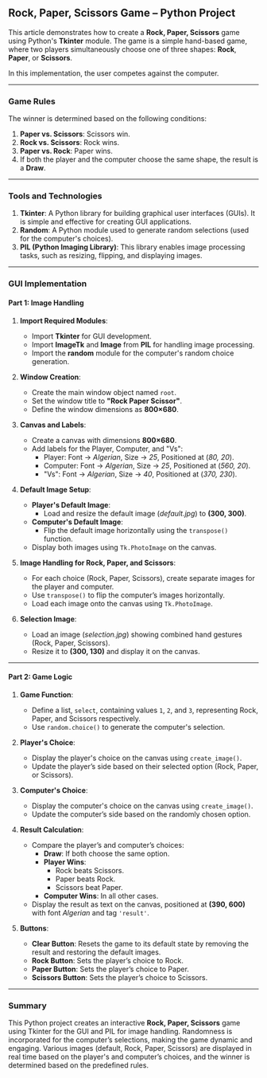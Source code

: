 ## Rock, Paper, Scissors Game – Python Project

This article demonstrates how to create a **Rock, Paper, Scissors** game using Python's **Tkinter** module. The game is a simple hand-based game, where two players simultaneously choose one of three shapes: **Rock**, **Paper**, or **Scissors**. 

In this implementation, the user competes against the computer.

---

### Game Rules
The winner is determined based on the following conditions:
1. **Paper vs. Scissors**: Scissors win.
2. **Rock vs. Scissors**: Rock wins.
3. **Paper vs. Rock**: Paper wins.
4. If both the player and the computer choose the same shape, the result is a **Draw**.

---

### Tools and Technologies
1. **Tkinter**: A Python library for building graphical user interfaces (GUIs). It is simple and effective for creating GUI applications.
2. **Random**: A Python module used to generate random selections (used for the computer's choices).
3. **PIL (Python Imaging Library)**: This library enables image processing tasks, such as resizing, flipping, and displaying images.

---

### GUI Implementation

#### **Part 1: Image Handling**
1. **Import Required Modules**:
   - Import **Tkinter** for GUI development.
   - Import **ImageTk** and **Image** from **PIL** for handling image processing.
   - Import the **random** module for the computer's random choice generation.

2. **Window Creation**:
   - Create the main window object named `root`.
   - Set the window title to **"Rock Paper Scissor"**.
   - Define the window dimensions as **800×680**.

3. **Canvas and Labels**:
   - Create a canvas with dimensions **800×680**.
   - Add labels for the Player, Computer, and "Vs":
     - Player: Font -> *Algerian*, Size -> *25*, Positioned at (*80, 20*).
     - Computer: Font -> *Algerian*, Size -> *25*, Positioned at (*560, 20*).
     - "Vs": Font -> *Algerian*, Size -> *40*, Positioned at (*370, 230*).

4. **Default Image Setup**:
   - **Player's Default Image**:
     - Load and resize the default image (*default.jpg*) to **(300, 300)**.
   - **Computer's Default Image**:
     - Flip the default image horizontally using the `transpose()` function.
   - Display both images using `Tk.PhotoImage` on the canvas.

5. **Image Handling for Rock, Paper, and Scissors**:
   - For each choice (Rock, Paper, Scissors), create separate images for the player and computer. 
   - Use `transpose()` to flip the computer’s images horizontally.
   - Load each image onto the canvas using `Tk.PhotoImage`.

6. **Selection Image**:
   - Load an image (*selection.jpg*) showing combined hand gestures (Rock, Paper, Scissors).
   - Resize it to **(300, 130)** and display it on the canvas.

---

#### **Part 2: Game Logic**
1. **Game Function**:
   - Define a list, `select`, containing values `1`, `2`, and `3`, representing Rock, Paper, and Scissors respectively.
   - Use `random.choice()` to generate the computer's selection.

2. **Player's Choice**:
   - Display the player's choice on the canvas using `create_image()`. 
   - Update the player’s side based on their selected option (Rock, Paper, or Scissors).

3. **Computer's Choice**:
   - Display the computer's choice on the canvas using `create_image()`.
   - Update the computer’s side based on the randomly chosen option.

4. **Result Calculation**:
   - Compare the player’s and computer’s choices:
     - **Draw**: If both choose the same option.
     - **Player Wins**: 
       - Rock beats Scissors.
       - Paper beats Rock.
       - Scissors beat Paper.
     - **Computer Wins**: In all other cases.
   - Display the result as text on the canvas, positioned at **(390, 600)** with font *Algerian* and tag `'result'`.

5. **Buttons**:
   - **Clear Button**: Resets the game to its default state by removing the result and restoring the default images.
   - **Rock Button**: Sets the player’s choice to Rock.
   - **Paper Button**: Sets the player’s choice to Paper.
   - **Scissors Button**: Sets the player’s choice to Scissors.

---

### Summary
This Python project creates an interactive **Rock, Paper, Scissors** game using Tkinter for the GUI and PIL for image handling. Randomness is incorporated for the computer’s selections, making the game dynamic and engaging. Various images (default, Rock, Paper, Scissors) are displayed in real time based on the player's and computer’s choices, and the winner is determined based on the predefined rules.
